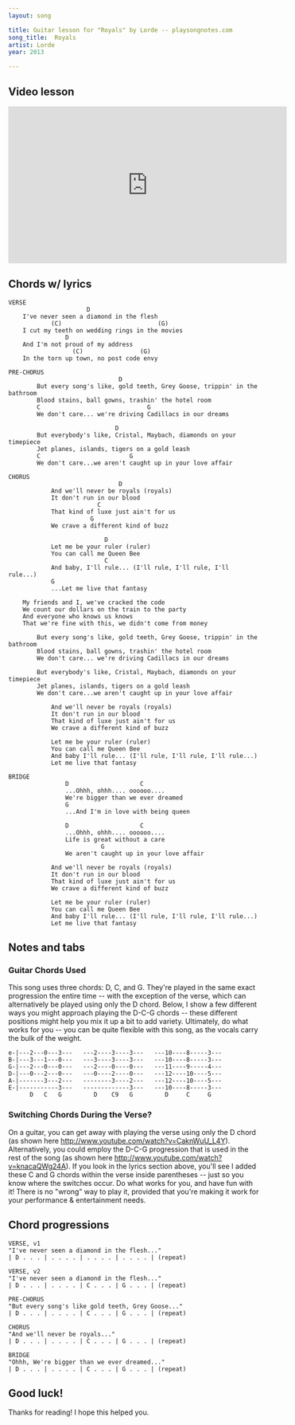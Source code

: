```yaml
---
layout: song

title: Guitar lesson for "Royals" by Lorde -- playsongnotes.com
song_title:  Royals
artist: Lorde
year: 2013

---
```


## Video lesson

<iframe width="560" height="315" src="https://www.youtube.com/embed/PFAGFlrf1bM?showinfo=0" frameborder="0" allowfullscreen></iframe>

## Chords w/ lyrics

    VERSE
                          D
        I've never seen a diamond in the flesh
                (C)                           (G)
        I cut my teeth on wedding rings in the movies
                    D
        And I'm not proud of my address
                      (C)                (G)
        In the torn up town, no post code envy

    PRE-CHORUS
                                   D
            But every song's like, gold teeth, Grey Goose, trippin' in the bathroom
            Blood stains, ball gowns, trashin' the hotel room
            C                              G
            We don't care... we're driving Cadillacs in our dreams

                                  D
            But everybody's like, Cristal, Maybach, diamonds on your timepiece
            Jet planes, islands, tigers on a gold leash
            C                         G
            We don't care...we aren't caught up in your love affair

    CHORUS
                                   D
                And we'll never be royals (royals)
                It don't run in our blood
                             C
                That kind of luxe just ain't for us
                           G
                We crave a different kind of buzz

                               D
                Let me be your ruler (ruler)
                You can call me Queen Bee
                               C
                And baby, I'll rule... (I'll rule, I'll rule, I'll rule...)
                G
                ...Let me live that fantasy

        My friends and I, we've cracked the code
        We count our dollars on the train to the party
        And everyone who knows us knows
        That we're fine with this, we didn't come from money

            But every song's like, gold teeth, Grey Goose, trippin' in the bathroom
            Blood stains, ball gowns, trashin' the hotel room
            We don't care... we're driving Cadillacs in our dreams

            But everybody's like, Cristal, Maybach, diamonds on your timepiece
            Jet planes, islands, tigers on a gold leash
            We don't care...we aren't caught up in your love affair

                And we'll never be royals (royals)
                It don't run in our blood
                That kind of luxe just ain't for us
                We crave a different kind of buzz

                Let me be your ruler (ruler)
                You can call me Queen Bee
                And baby I'll rule... (I'll rule, I'll rule, I'll rule...)
                Let me live that fantasy

    BRIDGE
                    D                    C  
                    ...Ohhh, ohhh.... oooooo....
                    We're bigger than we ever dreamed
                    G
                    ...And I'm in love with being queen

                    D                    C
                    ...Ohhh, ohhh.... oooooo....
                    Life is great without a care
                              G
                    We aren't caught up in your love affair

                And we'll never be royals (royals)
                It don't run in our blood
                That kind of luxe just ain't for us
                We crave a different kind of buzz

                Let me be your ruler (ruler)
                You can call me Queen Bee
                And baby I'll rule... (I'll rule, I'll rule, I'll rule...)
                Let me live that fantasy

## Notes and tabs

### Guitar Chords Used
This song uses three chords: D, C, and G. They're played in the same exact progression the entire time -- with the exception of the verse, which can alternatively be played using only the D chord. Below, I show a few different ways you might approach playing the D-C-G chords -- these different positions might help you mix it up a bit to add variety. Ultimately, do what works for you -- you can be quite flexible with this song, as the vocals carry the bulk of the weight.

    e-|---2---0---3---   ---2----3----3---   ---10----8-----3---
    B-|---3---1---0---   ---3----3----3---   ---10----8-----3---
    G-|---2---0---0---   ---2----0----0---   ---11----9-----4---
    D-|---0---2---0---   ---0----2----0---   ---12----10----5---
    A-|-------3---2---   --------3----2---   ---12----10----5---
    E-|-----------3---   -------------3---   ---10----8-----3---
          D   C   G         D    C9   G         D     C     G

### Switching Chords During the Verse?
On a guitar, you can get away with playing the verse using only the D chord (as shown here http://www.youtube.com/watch?v=CaknWuU_L4Y). Alternatively, you could employ the D-C-G progression that is used in the rest of the song (as shown here http://www.youtube.com/watch?v=knacaQWg24A). If you look in the lyrics section above, you'll see I added these C and G chords within the verse inside parentheses -- just so you know where the switches occur. Do what works for you, and have fun with it! There is no "wrong" way to play it, provided that you're making it work for your performance & entertainment needs.

## Chord progressions

    VERSE, v1
    "I've never seen a diamond in the flesh..."
    | D . . . | . . . . | . . . . | . . . . | (repeat)

    VERSE, v2
    "I've never seen a diamond in the flesh..."
    | D . . . | . . . . | C . . . | G . . . | (repeat)

    PRE-CHORUS
    "But every song's like gold teeth, Grey Goose..."
    | D . . . | . . . . | C . . . | G . . . | (repeat)

    CHORUS
    "And we'll never be royals..."
    | D . . . | . . . . | C . . . | G . . . | (repeat)

    BRIDGE
    "Ohhh, We're bigger than we ever dreamed..."
    | D . . . | . . . . | C . . . | G . . . | (repeat)

## Good luck!

Thanks for reading! I hope this helped you.
